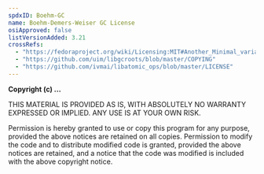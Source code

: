 ```yaml
---
spdxID: Boehm-GC
name: Boehm-Demers-Weiser GC License
osiApproved: false
listVersionAdded: 3.21
crossRefs: 
  - "https://fedoraproject.org/wiki/Licensing:MIT#Another_Minimal_variant_(found_in_libatomic_ops)"
  - "https://github.com/uim/libgcroots/blob/master/COPYING"
  - "https://github.com/ivmai/libatomic_ops/blob/master/LICENSE"
---
```


**Copyright (c) ...**

THIS MATERIAL IS PROVIDED AS IS, WITH ABSOLUTELY NO WARRANTY EXPRESSED OR IMPLIED. ANY USE IS AT YOUR OWN RISK.

Permission is hereby granted to use or copy this program for any purpose, provided the above notices are retained on all copies. Permission to modify the code and to distribute modified code is granted, provided the above notices are retained, and a notice that the code was modified is included with the above copyright notice.
